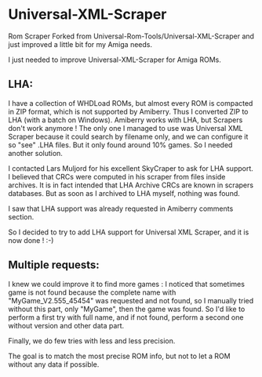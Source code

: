 # Universal-XML-Scraper
Rom Scraper Forked from Universal-Rom-Tools/Universal-XML-Scraper and just improved a little bit for my Amiga needs.

I just needed to improve Universal-XML-Scraper for Amiga ROMs.

LHA:
----
I have a collection of WHDLoad ROMs, but almost every ROM is compacted in ZIP format, which is not supported by Amiberry.
Thus I converted ZIP to LHA (with a batch on Windows).
Amiberry works with LHA, but Scrapers don't work anymore !
The only one I managed to use was Universal XML Scraper because it could search by filename only, and we can configure it so "see" .LHA files.
But it only found around 10% games. So I needed another solution.

I contacted Lars Muljord for his excellent SkyCraper to ask for LHA support. 
I believed that CRCs were computed in his scraper from files inside archives.
It is in fact intended that LHA Archive CRCs are known in scrapers databases. 
But as soon as I archived to LHA myself, nothing was found.

I saw that LHA support was already requested in Amiberry comments section.

So I decided to try to add LHA support for Universal XML Scraper, and it is now done ! :-)


Multiple requests:
-----------------
I knew we could improve it to find more games : 
I noticed that sometimes game is not found because the complete name with "MyGame_V2.555_45454" was requested and not found, 
so I manually tried without this part, only "MyGame", then the game was found. 
So I'd like to perform a first try with full name, and if not found, perform a second one without version and other data part.

Finally, we do few tries with less and less precision.

The goal is to match the most precise ROM info, but not to let a ROM without any data if possible.

